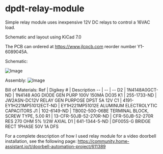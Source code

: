 # dpdt-relay-module
Simple relay module uses inexpensive 12V DC relays to control a 16VAC load.

Schematic and layout using KiCad 7.0

The PCB can ordered at https://www.jlcpcb.com reorder number Y1-6089045A.

Schematic:

![Image](https://user-images.githubusercontent.com/46403489/265878682-5065870d-e577-4260-862e-eeee2a5547b3.png)


Assembly:
![Image](https://user-images.githubusercontent.com/46403489/265878938-69e7a7b6-8c27-40cb-abd3-38be49de0361.png)


Bill of Materials:
Ref | Digikey 			# | Description
-- | -- | --
D2 | 1N4148A0GCT-ND | 1N4148 			A0G  DIODE GEN PURP 100V 150MA DO35
K1 | 255-1733-ND | JW2ASN-DC12V 			 RELAY GEN PURPOSE DPST 5A 12V
C1 | 4191-EY1H221MP51012ECT-ND | EY1H221MP51012E 			 ALUMINUM ELECTROLYTIC CAPACITORS
J1 | 102-6149-ND | TB002-500-06BE 			 TERMINAL BLOCK, SCREW TYPE, 5.00
R1 | 13-CFR-50JB-52-270R-ND | CFR-50JB-52-270R 			 RES 270 OHM 5% 1/2W AXIAL
D1 | 641-1344-5-ND | DF005S-G 			 BRIDGE RECT 1PHASE 50V 1A DFS

For a complete description of how I used relay module for a video doorbell installation, see the following page:
https://community.home-assistant.io/t/doorbell-automation-project/611389
